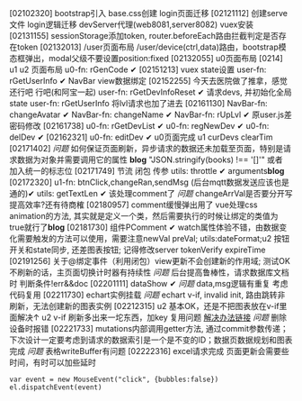 [02102320] bootstrap引入 base.css创建 login页面迁移 
[02121112] 创建serve文件 login逻辑迁移 devServer代理(web8081,server8082) vuex安装
[02131155] sessionStorage添加token, router.beforeEach路由拦截判定是否存在token
[02132013] /user页面布局 /user/device(ctrl,data)路由，bootstrap模态框弹出，modal父级不要设置position:fixed
[02132055] u0页面布局
[0214] u1 u2 页面布局
u0-fn: rGenCode ✔
[02151213] vuex state设置 
user-fn: rGetUserInfo ✔
NavBar view数据绑定
[02152255] 今天去医院做了推拿，感觉还行吧 行吧(和阿宝一起)
user-fn: rGetDevInfoReset ✔ 请求devs, 并初始化全局state
user-fn: rGetUserInfo 将lvl请求也加了进去
[02161130] NavBar-fn: changeAvatar ✔
NavBar-fn: changeName ✔ NavBar-fn: rUpLvl ✔ 
原user.js差密码修改
[02161738] u0-fn: rGetDevList ✔ u0-fn: regNewDev ✔ u0-fn: delDev ✔
[02162321] u0-fn: editDev ✔ u0页面完成
u1 curDevs clearTim
[02171402] 
*问题* 如何保证页面刷新，异步请求的数据还未加载至页面，特别是请求数据为对象并需要调用它的属性 **blog**
"JSON.stringify(books) !== '[]'" 或者 加入统一的标志位
[02171749] 节流 闭包 传参 utils: throttle ✔  arguments**blog**
[02172320] u1-fn: btnClick,changeRan,sendMsg (后台mqtt数据发送应该也是通的)✔ utils: getTextLen ✔ 该处理comment了
*问题* changeArrVal是否要分开写 提高效率?还有待商榷
[02180957] comment缓慢弹出用了 vue处理css animation的方法, 其实就是定义一个类，然后需要执行的时候让绑定的类值为true就行了**blog**
[02181730] 组件PComment ✔ watch属性体验不错，由数据变化需要触发的方法可以使用，需要注意newVal preVal; utils:dateFormat;u2 按钮开关和state同步, 还差图表按钮; 记得修改server tokenVerify expireTime
[02191256] 关于@绑定事件（利用闭包）view更新不会创建新的作用域; 测试OK 不刷新的话，主页面切换计时器有持续性
*问题* 后台提高鲁棒性，请求数据库文档时 判断条件!err&&doc
[02201111] dataShow ✔
*问题* data,msg逻辑有重复 考虑代码复用
[02211730] echart实例挂载
*问题*  echart v-if, invalid init, 路由跳转非刷新，无法创建新的图表实例
[02212315] u2 基本OK，还是不把图表放在v-if里面解决↑
u2 v-if 刷新多出来一坨东西，加key 复用问题 <a href="https://segmentfault.com/q/1010000039976435">解决办法链接</a> 
*问题* 删除设备时报错
[02221733] mutations内部调用getter方法, 通过commit参数传递；下次设计一定要考虑到请求的数据索引是一个是不变的ID；数据页数据规划和图表完成
*问题* 表格writeBuffer有问题
[02222316] excel请求完成 页面更新会需要些时间，有时可以加些延时
```
var event = new MouseEvent("click", {bubbles:false})
el.dispatchEvent(event)
```